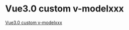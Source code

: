 # Vue3.0 custom v-modelxxx
[Vue3.0 custom v-modelxxx](https://aiwithcloud.com/2022/09/19/vue3-0_custom_v_modelxxx/)
